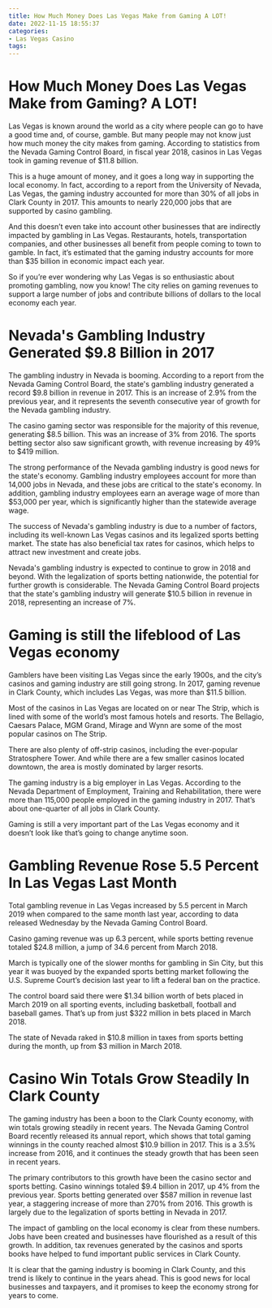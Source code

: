 ```yaml
---
title: How Much Money Does Las Vegas Make from Gaming A LOT!
date: 2022-11-15 18:55:37
categories:
- Las Vegas Casino
tags:
---
```



#  How Much Money Does Las Vegas Make from Gaming? A LOT!

Las Vegas is known around the world as a city where people can go to have a good time and, of course, gamble. But many people may not know just how much money the city makes from gaming. According to statistics from the Nevada Gaming Control Board, in fiscal year 2018, casinos in Las Vegas took in gaming revenue of $11.8 billion.

This is a huge amount of money, and it goes a long way in supporting the local economy. In fact, according to a report from the University of Nevada, Las Vegas, the gaming industry accounted for more than 30% of all jobs in Clark County in 2017. This amounts to nearly 220,000 jobs that are supported by casino gambling.

And this doesn’t even take into account other businesses that are indirectly impacted by gambling in Las Vegas. Restaurants, hotels, transportation companies, and other businesses all benefit from people coming to town to gamble. In fact, it’s estimated that the gaming industry accounts for more than $35 billion in economic impact each year.

So if you’re ever wondering why Las Vegas is so enthusiastic about promoting gambling, now you know! The city relies on gaming revenues to support a large number of jobs and contribute billions of dollars to the local economy each year.

#  Nevada's Gambling Industry Generated $9.8 Billion in 2017

The gambling industry in Nevada is booming. According to a report from the Nevada Gaming Control Board, the state's gambling industry generated a record $9.8 billion in revenue in 2017. This is an increase of 2.9% from the previous year, and it represents the seventh consecutive year of growth for the Nevada gambling industry.

The casino gaming sector was responsible for the majority of this revenue, generating $8.5 billion. This was an increase of 3% from 2016. The sports betting sector also saw significant growth, with revenue increasing by 49% to $419 million.

The strong performance of the Nevada gambling industry is good news for the state's economy. Gambling industry employees account for more than 14,000 jobs in Nevada, and these jobs are critical to the state's economy. In addition, gambling industry employees earn an average wage of more than $53,000 per year, which is significantly higher than the statewide average wage.

The success of Nevada's gambling industry is due to a number of factors, including its well-known Las Vegas casinos and its legalized sports betting market. The state has also beneficial tax rates for casinos, which helps to attract new investment and create jobs.

Nevada's gambling industry is expected to continue to grow in 2018 and beyond. With the legalization of sports betting nationwide, the potential for further growth is considerable. The Nevada Gaming Control Board projects that the state's gambling industry will generate $10.5 billion in revenue in 2018, representing an increase of 7%.

#  Gaming is still the lifeblood of Las Vegas economy

Gamblers have been visiting Las Vegas since the early 1900s, and the city’s casinos and gaming industry are still going strong. In 2017, gaming revenue in Clark County, which includes Las Vegas, was more than $11.5 billion.

Most of the casinos in Las Vegas are located on or near The Strip, which is lined with some of the world’s most famous hotels and resorts. The Bellagio, Caesars Palace, MGM Grand, Mirage and Wynn are some of the most popular casinos on The Strip.

There are also plenty of off-strip casinos, including the ever-popular Stratosphere Tower. And while there are a few smaller casinos located downtown, the area is mostly dominated by larger resorts.

The gaming industry is a big employer in Las Vegas. According to the Nevada Department of Employment, Training and Rehabilitation, there were more than 115,000 people employed in the gaming industry in 2017. That’s about one-quarter of all jobs in Clark County.

Gaming is still a very important part of the Las Vegas economy and it doesn’t look like that’s going to change anytime soon.

#  Gambling Revenue Rose 5.5 Percent In Las Vegas Last Month

Total gambling revenue in Las Vegas increased by 5.5 percent in March 2019 when compared to the same month last year, according to data released Wednesday by the Nevada Gaming Control Board.

Casino gaming revenue was up 6.3 percent, while sports betting revenue totaled $24.8 million, a jump of 34.6 percent from March 2018.

March is typically one of the slower months for gambling in Sin City, but this year it was buoyed by the expanded sports betting market following the U.S. Supreme Court’s decision last year to lift a federal ban on the practice.

The control board said there were $1.34 billion worth of bets placed in March 2019 on all sporting events, including basketball, football and baseball games. That’s up from just $322 million in bets placed in March 2018.

The state of Nevada raked in $10.8 million in taxes from sports betting during the month, up from $3 million in March 2018.

#  Casino Win Totals Grow Steadily In Clark County

<!-- Start of embeddable content -->

The gaming industry has been a boon to the Clark County economy, with win totals growing steadily in recent years. The Nevada Gaming Control Board recently released its annual report, which shows that total gaming winnings in the county reached almost $10.9 billion in 2017. This is a 3.5% increase from 2016, and it continues the steady growth that has been seen in recent years.

The primary contributors to this growth have been the casino sector and sports betting. Casino winnings totaled $9.4 billion in 2017, up 4% from the previous year. Sports betting generated over $587 million in revenue last year, a staggering increase of more than 270% from 2016. This growth is largely due to the legalization of sports betting in Nevada in 2017.

The impact of gambling on the local economy is clear from these numbers. Jobs have been created and businesses have flourished as a result of this growth. In addition, tax revenues generated by the casinos and sports books have helped to fund important public services in Clark County.

It is clear that the gaming industry is booming in Clark County, and this trend is likely to continue in the years ahead. This is good news for local businesses and taxpayers, and it promises to keep the economy strong for years to come.